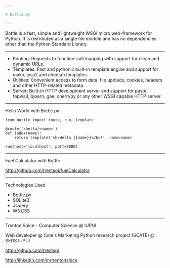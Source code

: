 ```yaml
---

# Bottle.py

---
```


Bottle is a fast, simple and lightweight WSGI micro web-framework for Python. It is distributed as a single file module and has no dependencies other than the Python Standard Library.

---

- Routing: Requests to function-call mapping with support for clean and dynamic URLs.
- Templates: Fast and pythonic built-in template engine and support for mako, jinja2 and cheetah templates.
- Utilities: Convenient access to form data, file uploads, cookies, headers and other HTTP-related metadata.
- Server: Built-in HTTP development server and support for paste, fapws3, bjoern, gae, cherrypy or any other WSGI capable HTTP server.

---

Hello World with Bottle.py

```
from bottle import route, run, template

@route('/hello/<name>')
def index(name):
    return template('<b>Hello {{name}}</b>!', name=name)

run(host='localhost', port=8080)
```

---

Fuel Calculator with Bottle

http://github.com/trentspi/fuelCalculator

---

Technologies Used

- Bottle.py
- SQLite3
- JQuery
- W3.CSS

---

Trenton Spice - Computer Science @ IUPUI

Web developer @ Cole's Marketing
Python research project (SCATE) @ SEDS IUPUI

http://github.com/trentspi

http://linkedin.com/in/trentonspice
